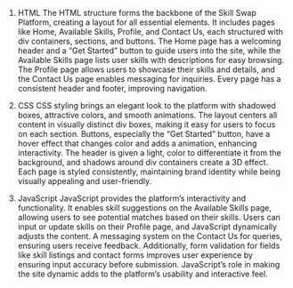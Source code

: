 1. HTML
The HTML structure forms the backbone of the Skill Swap Platform, creating a layout for all
essential elements. It includes pages like Home, Available Skills, Profile, and Contact Us,
each structured with div containers, sections, and buttons. The Home page has a welcoming header
and a “Get Started” button to guide users into the site, while the Available Skills page lists
user skills with descriptions for easy browsing. The Profile page allows users to showcase their skills
and details, and the Contact Us page enables messaging for inquiries. Every page has a consistent header
and footer, improving navigation.

2. CSS
CSS styling brings an elegant look to the platform with shadowed boxes, attractive colors, and smooth
 animations. The layout centers all content in visually distinct div boxes, making it easy for users
to focus on each section. Buttons, especially the “Get Started” button, have a hover effect that changes
color and adds a animation, enhancing interactivity. The header is given a light, color to differentiate
 it from the background, and shadows around div containers create a 3D effect. Each page is styled
consistently, maintaining brand identity while being visually appealing and user-friendly.

3. JavaScript
JavaScript provides the platform’s interactivity and functionality. It enables skill suggestions on the
Available Skills page, allowing users to see potential matches based on their skills. Users can input or
update skills on their Profile page, and JavaScript dynamically adjusts the content. A messaging system
 on the Contact Us for queries, ensuring users receive feedback.
Additionally, form validation for fields like skill listings and contact forms improves user experience
by ensuring input accuracy before submission. JavaScript’s role in making the site dynamic adds to the
 platform’s usability and interactive feel.
